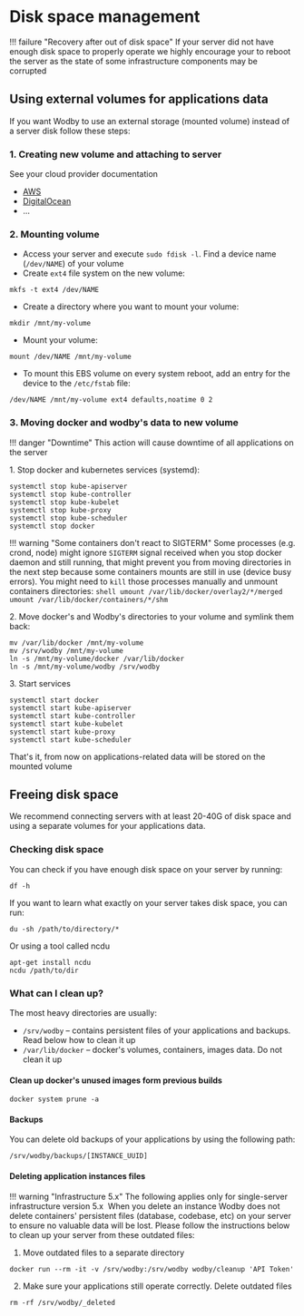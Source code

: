 # Disk space management

!!! failure "Recovery after out of disk space"
    If your server did not have enough disk space to properly operate we highly encourage your to reboot the server as the state of some infrastructure components may be corrupted

## Using external volumes for applications data

If you want Wodby to use an external storage (mounted volume) instead of a server disk follow these steps:

### 1. Creating new volume and attaching to server

See your cloud provider documentation

* [AWS](https://docs.aws.amazon.com/AWSEC2/latest/UserGuide/EBSVolumes.html)
* [DigitalOcean](https://www.digitalocean.com/community/tutorials/how-to-use-block-storage-on-digitalocean)
* ...

### 2. Mounting volume
 
* Access your server and execute `sudo fdisk -l`. Find a device name (`/dev/NAME`) of your volume
* Create `ext4` file system on the new volume:
```shell
mkfs -t ext4 /dev/NAME
``` 
* Create a directory where you want to mount your volume:
```shell
mkdir /mnt/my-volume
```
* Mount your volume:
```shell
mount /dev/NAME /mnt/my-volume
``` 
* To mount this EBS volume on every system reboot, add an entry for the device to the `/etc/fstab` file:    
```shell
/dev/NAME /mnt/my-volume ext4 defaults,noatime 0 2
```

### 3. Moving docker and wodby's data to new volume

!!! danger "Downtime" 
    This action will cause downtime of all applications on the server

1\. Stop docker and kubernetes services (systemd):

```shell
systemctl stop kube-apiserver
systemctl stop kube-controller
systemctl stop kube-kubelet
systemctl stop kube-proxy
systemctl stop kube-scheduler
systemctl stop docker
```

!!! warning "Some containers don't react to SIGTERM" 
    Some processes (e.g. crond, node) might ignore `SIGTERM` signal received when you stop docker daemon and still running, that might prevent you from moving directories in the next step because some containers mounts are still in use (device busy errors). You might need to `kill` those processes manually and unmount containers directories:
    ```shell
    umount /var/lib/docker/overlay2/*/merged
    umount /var/lib/docker/containers/*/shm
    ```  

2\. Move docker's and Wodby's directories to your volume and symlink them back:

```shell
mv /var/lib/docker /mnt/my-volume
mv /srv/wodby /mnt/my-volume
ln -s /mnt/my-volume/docker /var/lib/docker
ln -s /mnt/my-volume/wodby /srv/wodby
```

3\. Start services

```shell
systemctl start docker
systemctl start kube-apiserver
systemctl start kube-controller
systemctl start kube-kubelet
systemctl start kube-proxy
systemctl start kube-scheduler
```

That's it, from now on applications-related data will be stored on the mounted volume

## Freeing disk space

We recommend connecting servers with at least 20-40G of disk space and using a separate volumes for your applications data. 

### Checking disk space

You can check if you have enough disk space on your server by running:

```shell
df -h
```

If you want to learn what exactly on your server takes disk space, you can run:

```shell
du -sh /path/to/directory/*
```

Or using a tool called ncdu 

```shell
apt-get install ncdu
ncdu /path/to/dir
```

### What can I clean up?

The most heavy directories are usually:

* `​/srv/wodby` – contains persistent files of your applications and backups. Read below how to clean it up
* `​/var/lib/docker` – docker's volumes, containers, images data. Do not clean it up

#### Clean up docker's unused images form previous builds

```shell
docker system prune -a
```

#### Backups

You can delete old backups of your applications by using the following path:
```shell
/srv/wodby/backups/[INSTANCE_UUID]
```

#### Deleting application instances files

!!! warning "Infrastructure 5.x"
    The following applies only for single-server infrastructure version 5.x
​
When you delete an instance Wodby does not delete containers' persistent files (database, codebase, etc) on your server to ensure no valuable data will be lost. Please follow the instructions below to clean up your server from these outdated files:

1. Move outdated files to a separate directory
```shell
docker run --rm -it -v /srv/wodby:/srv/wodby wodby/cleanup 'API Token'
```
2. Make sure your applications still operate correctly. Delete outdated files
```shell
rm -rf /srv/wodby/_deleted
```